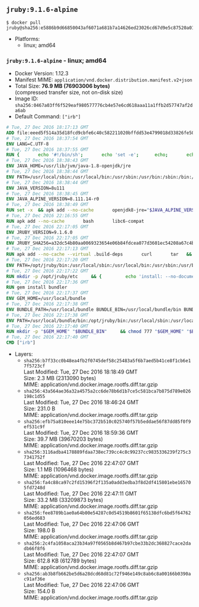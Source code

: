 ## `jruby:9.1.6-alpine`

```console
$ docker pull jruby@sha256:e5886b9d66850043af6071a681b7a14626ed23026cd67d9e5c87520a017d5b4a
```

-	Platforms:
	-	linux; amd64

### `jruby:9.1.6-alpine` - linux; amd64

-	Docker Version: 1.12.3
-	Manifest MIME: `application/vnd.docker.distribution.manifest.v2+json`
-	Total Size: **76.9 MB (76903006 bytes)**  
	(compressed transfer size, not on-disk size)
-	Image ID: `sha256:0467a03ff6f529eaf980577776cb4e57e6cd618aaa11a1ffb2d57747af2da6ab`
-	Default Command: `["irb"]`

```dockerfile
# Tue, 27 Dec 2016 18:17:13 GMT
ADD file:eeed5f514a35d18fcd9cbfe6c40c582211020bffdd53e4799018d33826fe5067 in / 
# Tue, 27 Dec 2016 18:37:54 GMT
ENV LANG=C.UTF-8
# Tue, 27 Dec 2016 18:37:55 GMT
RUN { 		echo '#!/bin/sh'; 		echo 'set -e'; 		echo; 		echo 'dirname "$(dirname "$(readlink -f "$(which javac || which java)")")"'; 	} > /usr/local/bin/docker-java-home 	&& chmod +x /usr/local/bin/docker-java-home
# Tue, 27 Dec 2016 18:38:43 GMT
ENV JAVA_HOME=/usr/lib/jvm/java-1.8-openjdk/jre
# Tue, 27 Dec 2016 18:38:44 GMT
ENV PATH=/usr/local/sbin:/usr/local/bin:/usr/sbin:/usr/bin:/sbin:/bin:/usr/lib/jvm/java-1.8-openjdk/jre/bin:/usr/lib/jvm/java-1.8-openjdk/bin
# Tue, 27 Dec 2016 18:38:44 GMT
ENV JAVA_VERSION=8u111
# Tue, 27 Dec 2016 18:38:45 GMT
ENV JAVA_ALPINE_VERSION=8.111.14-r0
# Tue, 27 Dec 2016 18:38:49 GMT
RUN set -x 	&& apk add --no-cache 		openjdk8-jre="$JAVA_ALPINE_VERSION" 	&& [ "$JAVA_HOME" = "$(docker-java-home)" ]
# Tue, 27 Dec 2016 22:16:55 GMT
RUN apk add --no-cache       bash       libc6-compat
# Tue, 27 Dec 2016 22:17:05 GMT
ENV JRUBY_VERSION=9.1.6.0
# Tue, 27 Dec 2016 22:17:05 GMT
ENV JRUBY_SHA256=a32dc54b80aa0069323654e06b84fdcea077d3601ec54208a67c4b969f369b89
# Tue, 27 Dec 2016 22:17:13 GMT
RUN apk add --no-cache --virtual .build-deps       curl       tar   && mkdir -p /opt/jruby   && curl -fSL https://s3.amazonaws.com/jruby.org/downloads/${JRUBY_VERSION}/jruby-bin-${JRUBY_VERSION}.tar.gz -o /tmp/jruby.tar.gz   && echo "$JRUBY_SHA256 */tmp/jruby.tar.gz" | sha256sum -c -   && tar -zx --strip-components=1 -f /tmp/jruby.tar.gz -C /opt/jruby   && rm /tmp/jruby.tar.gz   && ln -s /opt/jruby/bin/jruby /usr/local/bin/ruby   && apk del .build-deps
# Tue, 27 Dec 2016 22:17:20 GMT
ENV PATH=/opt/jruby/bin:/usr/local/sbin:/usr/local/bin:/usr/sbin:/usr/bin:/sbin:/bin:/usr/lib/jvm/java-1.8-openjdk/jre/bin:/usr/lib/jvm/java-1.8-openjdk/bin
# Tue, 27 Dec 2016 22:17:22 GMT
RUN mkdir -p /opt/jruby/etc     && {         echo 'install: --no-document';         echo 'update: --no-document';     } >> /opt/jruby/etc/gemrc
# Tue, 27 Dec 2016 22:17:36 GMT
RUN gem install bundler
# Tue, 27 Dec 2016 22:17:37 GMT
ENV GEM_HOME=/usr/local/bundle
# Tue, 27 Dec 2016 22:17:38 GMT
ENV BUNDLE_PATH=/usr/local/bundle BUNDLE_BIN=/usr/local/bundle/bin BUNDLE_SILENCE_ROOT_WARNING=1 BUNDLE_APP_CONFIG=/usr/local/bundle
# Tue, 27 Dec 2016 22:17:38 GMT
ENV PATH=/usr/local/bundle/bin:/opt/jruby/bin:/usr/local/sbin:/usr/local/bin:/usr/sbin:/usr/bin:/sbin:/bin:/usr/lib/jvm/java-1.8-openjdk/jre/bin:/usr/lib/jvm/java-1.8-openjdk/bin
# Tue, 27 Dec 2016 22:17:40 GMT
RUN mkdir -p "$GEM_HOME" "$BUNDLE_BIN"     && chmod 777 "$GEM_HOME" "$BUNDLE_BIN"
# Tue, 27 Dec 2016 22:17:40 GMT
CMD ["irb"]
```

-	Layers:
	-	`sha256:b7f33cc0b48ea4fb2f0745def58c25483a5f6b7aed5b41ce8f1cb6e17f5723cf`  
		Last Modified: Tue, 27 Dec 2016 18:18:49 GMT  
		Size: 2.3 MB (2313090 bytes)  
		MIME: application/vnd.docker.image.rootfs.diff.tar.gzip
	-	`sha256:43a564ae36a32a4575a2cc6de78b6d1b7ce5c581bca7b875d789e026198c1d55`  
		Last Modified: Tue, 27 Dec 2016 18:46:24 GMT  
		Size: 231.0 B  
		MIME: application/vnd.docker.image.rootfs.diff.tar.gzip
	-	`sha256:efb75a810eee14e75bc372b510c025740f57b5eddae56f87dd85f0f9ef531c9f`  
		Last Modified: Tue, 27 Dec 2016 18:59:36 GMT  
		Size: 39.7 MB (39670203 bytes)  
		MIME: application/vnd.docker.image.rootfs.diff.tar.gzip
	-	`sha256:3116adba4178889fdaa738ec739cc4c8c99237cc9835336239f275c37341752f`  
		Last Modified: Tue, 27 Dec 2016 22:47:07 GMT  
		Size: 1.1 MB (1096468 bytes)  
		MIME: application/vnd.docker.image.rootfs.diff.tar.gzip
	-	`sha256:fa4c88ca97c2fd15396f2f135a0add3edba3f8d2df415801ebe165705fd7248d`  
		Last Modified: Tue, 27 Dec 2016 22:47:11 GMT  
		Size: 33.2 MB (33209873 bytes)  
		MIME: application/vnd.docker.image.rootfs.diff.tar.gzip
	-	`sha256:fee8789b1ae0a64b00e54287c0d54519b8601f65138dfc6bd5f64762056ed683`  
		Last Modified: Tue, 27 Dec 2016 22:47:06 GMT  
		Size: 198.0 B  
		MIME: application/vnd.docker.image.rootfs.diff.tar.gzip
	-	`sha256:2c4fa1058aca23b34a97f0565b8d467b97cbe33b2dc368827cace2dadb66f8f6`  
		Last Modified: Tue, 27 Dec 2016 22:47:07 GMT  
		Size: 612.8 KB (612789 bytes)  
		MIME: application/vnd.docker.image.rootfs.diff.tar.gzip
	-	`sha256:ab3b8fb662be5d6a28dcd68d81c72f946e149c8ab6c8a00166b0390ac91af36e`  
		Last Modified: Tue, 27 Dec 2016 22:47:06 GMT  
		Size: 154.0 B  
		MIME: application/vnd.docker.image.rootfs.diff.tar.gzip
